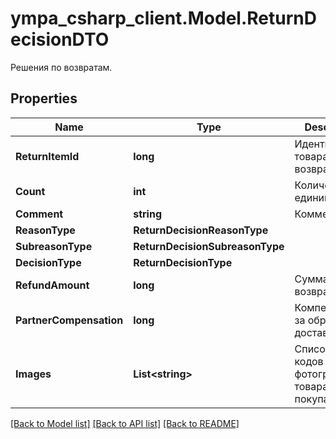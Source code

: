 # ympa_csharp_client.Model.ReturnDecisionDTO
Решения по возвратам.

## Properties

Name | Type | Description | Notes
------------ | ------------- | ------------- | -------------
**ReturnItemId** | **long** | Идентификатор товара в возврате. | [optional] 
**Count** | **int** | Количество единиц товара. | [optional] 
**Comment** | **string** | Комментарий. | [optional] 
**ReasonType** | **ReturnDecisionReasonType** |  | [optional] 
**SubreasonType** | **ReturnDecisionSubreasonType** |  | [optional] 
**DecisionType** | **ReturnDecisionType** |  | [optional] 
**RefundAmount** | **long** | Сумма возврата. | [optional] 
**PartnerCompensation** | **long** | Компенсация за обратную доставку. | [optional] 
**Images** | **List&lt;string&gt;** | Список хеш-кодов фотографий товара от покупателя. | [optional] 

[[Back to Model list]](../README.md#documentation-for-models) [[Back to API list]](../README.md#documentation-for-api-endpoints) [[Back to README]](../README.md)

